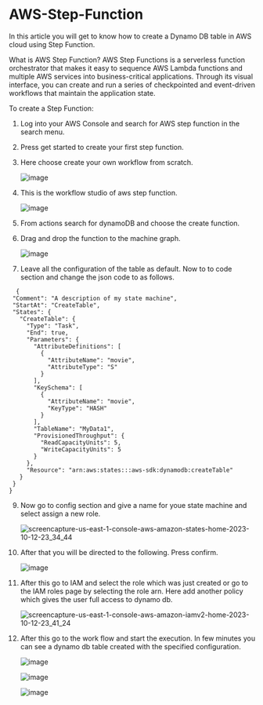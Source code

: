 # AWS-Step-Function
In this article you will get to know how to create a Dynamo DB table in AWS cloud using Step Function.

What is AWS Step Function?
AWS Step Functions is a serverless function orchestrator that makes it easy to sequence AWS Lambda functions and multiple AWS services into business-critical applications. Through its visual interface, you can create and run a series of checkpointed and event-driven workflows that maintain the application state.

To create a Step Function:
1. Log into your AWS Console and search for AWS step function in the search menu.
2. Press get started to create your first step function.
3. Here choose create your own workflow from scratch.


    ![image](https://github.com/AnuV541/AWS-Step-Function/assets/110184106/edbc4e36-d0cb-40f7-b20b-a43359cf2873)


4. This is the workflow studio of aws step function.
   

   ![image](https://github.com/AnuV541/AWS-Step-Function/assets/110184106/94ac06c7-a316-44f4-a1ac-a802c95411d5)


6. From actions search for dynamoDB and choose the create function.
7. Drag and drop the function to the machine graph.


   ![image](https://github.com/AnuV541/AWS-Step-Function/assets/110184106/701a8e33-122d-4b36-a32e-c703a569e0ee)


8. Leave all the configuration of the table as default. Now to to code section and change the json code to as follows.


 ```
   {
  "Comment": "A description of my state machine",
  "StartAt": "CreateTable",
  "States": {
    "CreateTable": {
      "Type": "Task",
      "End": true,
      "Parameters": {
        "AttributeDefinitions": [
          {
            "AttributeName": "movie",
            "AttributeType": "S"
          }
        ],
        "KeySchema": [
          {
            "AttributeName": "movie",
            "KeyType": "HASH"
          }
        ],
        "TableName": "MyData1",
        "ProvisionedThroughput": {
          "ReadCapacityUnits": 5,
          "WriteCapacityUnits": 5
        }
      },
      "Resource": "arn:aws:states:::aws-sdk:dynamodb:createTable"
    }
  }
}
```


9. Now go to config section and give a name for youe state machine and select assign a new role.


    ![screencapture-us-east-1-console-aws-amazon-states-home-2023-10-12-23_34_44](https://github.com/AnuV541/AWS-Step-Function/assets/110184106/7f0dee62-2b17-4b1b-bf05-16975906c311)


10. After that you will be directed to the following. Press confirm.
   
   
    ![image](https://github.com/AnuV541/AWS-Step-Function/assets/110184106/07ab4126-8a83-463a-a204-97d7b1ee38ff)



11. After this go to IAM and select the role which was just created or go to the IAM roles page by selecting the role arn. Here add another policy which gives the user full access to dynamo db.


    ![screencapture-us-east-1-console-aws-amazon-iamv2-home-2023-10-12-23_41_24](https://github.com/AnuV541/AWS-Step-Function/assets/110184106/728781a2-68fb-4950-9845-1e0c35b9411e)


12. After this go to the work flow and start the execution. In few minutes you can see a dynamo db table created with the specified configuration.


    ![image](https://github.com/AnuV541/AWS-Step-Function/assets/110184106/c73c9a32-c8b0-48cb-a38b-6bbd448d3414)

    
    ![image](https://github.com/AnuV541/AWS-Step-Function/assets/110184106/a61b3af9-e017-4082-9e02-b03cf0a6adaa)


    ![image](https://github.com/AnuV541/AWS-Step-Function/assets/110184106/f5fb1ebd-c7a2-4067-97ff-66a2d7e5cb79)

